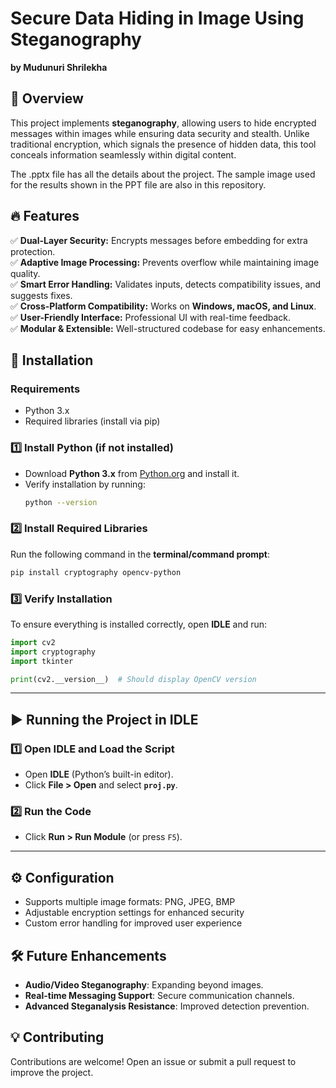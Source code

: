 
# **Secure Data Hiding in Image Using Steganography**  
**by Mudunuri Shrilekha**

## 📌 **Overview**  
This project implements **steganography**, allowing users to hide encrypted messages within images while ensuring data security and stealth. Unlike traditional encryption, which signals the presence of hidden data, this tool conceals information seamlessly within digital content. 

The .pptx file has all the details about the project. 
The sample image used for the results shown in the PPT file are also in this repository.

## 🔥 **Features**  
✅ **Dual-Layer Security:** Encrypts messages before embedding for extra protection.  
✅ **Adaptive Image Processing:** Prevents overflow while maintaining image quality.  
✅ **Smart Error Handling:** Validates inputs, detects compatibility issues, and suggests fixes.  
✅ **Cross-Platform Compatibility:** Works on **Windows, macOS, and Linux**.  
✅ **User-Friendly Interface:** Professional UI with real-time feedback.  
✅ **Modular & Extensible:** Well-structured codebase for easy enhancements.  

## 🚀 **Installation**  
### **Requirements**  
- Python 3.x  
- Required libraries (install via pip)  
 

### **1️⃣ Install Python (if not installed)**  
- Download **Python 3.x** from [Python.org](https://www.python.org/downloads/) and install it.  
- Verify installation by running:  
  ```bash
  python --version
  ```

### **2️⃣ Install Required Libraries**  
Run the following command in the **terminal/command prompt**:  
```bash
pip install cryptography opencv-python
```

### **3️⃣ Verify Installation**  
To ensure everything is installed correctly, open **IDLE** and run:  
```python
import cv2
import cryptography
import tkinter

print(cv2.__version__)  # Should display OpenCV version
```

---

## ▶️ **Running the Project in IDLE**  
### **1️⃣ Open IDLE and Load the Script**  
- Open **IDLE** (Python’s built-in editor).  
- Click **File > Open** and select **`proj.py`**.  

### **2️⃣ Run the Code**  
- Click **Run > Run Module** (or press `F5`).  

---

## ⚙️ **Configuration**  
- Supports multiple image formats: PNG, JPEG, BMP  
- Adjustable encryption settings for enhanced security  
- Custom error handling for improved user experience  

## 🛠 **Future Enhancements**  
- **Audio/Video Steganography**: Expanding beyond images.  
- **Real-time Messaging Support**: Secure communication channels.  
- **Advanced Steganalysis Resistance**: Improved detection prevention.  

## 💡 **Contributing**  
Contributions are welcome! Open an issue or submit a pull request to improve the project.  
